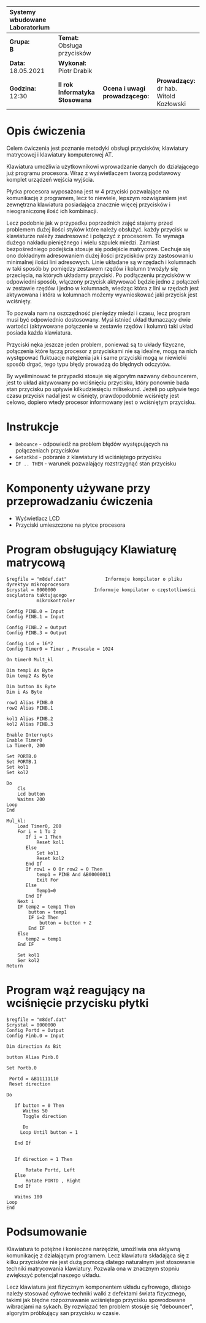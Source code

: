 |Systemy wbudowane Laboratorium | | | |
| :---                          | :--- | --- | --- | 
|**Grupa:**<br> **B**            | **Temat:** <br> Obsługa przycisków  | | |
|**Data:**<br> 18.05.2021       | **Wykonał:** <br> Piotr Drabik        | | |
|**Godzina:**<br> 12:30       | **II rok Informatyka Stosowana**      | **Ocena i uwagi prowadzącego:**   | **Prowadzący:**<br> dr hab. Witold Kozłowski|


# Opis ćwiczenia 

Celem ćwiczenia jest poznanie metodyki obsługi przycisków, klawiatury matrycowej i klawiatury komputerowej AT.

Klawiatura umożliwia użytkownikowi wprowadzanie danych do działającego już programu procesora. Wraz z wyświetlaczem tworzą podstawowy komplet urządzeń wejścia wyjścia. 

Płytka procesora wyposażona jest w 4 przyciski pozwalające na komunikację z programem, lecz to niewiele, lepszym rozwiązaniem jest zewnętrzna klawiatura posiadająca znacznie więcej przycisków i nieograniczonę ilość ich kombinacji. 

Lecz podobnie jak w przypadku poprzednich zajęć stajemy przed problemem dużej ilości styków które należy obsłużyć. każdy przycisk w klawiaturze należy zaadresować i połączyć z procesorem. To wymaga dużego nakładu pieniężnego i wielu szpulek miedzi. Zamiast bezpośredniego podejścia stosuje się podejście matrycowe. Cechuje się ono dokładnym adresowaniem dużej ilości przycisków przy zastosowaniu minimalnej ilości lini adresowych. Linie układane są w rzędach i kolumnach w taki sposób by pomiędzy zestawem rzędów i kolumn trwożyły się przecięcia, na których układamy przyciski. Po podłączeniu przycisków w odpowiedni sposób, włączony przycisk aktywować będzie jedno z połączeń w zestawie rzędów i jedno w kolumnach, wiedząc która z lini w rzędach jest aktywowana i która w kolumnach możemy wywnioskować jaki przycisk jest wciśnięty. 

To pozwala nam na oszczędność pieniędzy miedzi i czasu, lecz program musi być odpowiednio dostosowany. Mysi istnieć układ tłumaczący dwie wartości (aktywowane połączenie w zestawie rzędów i kolumn) taki układ posiada każda klawiatura.

Przyciski nęka jeszcze jeden problem, ponieważ są to układy fizyczne, połączenia które łączą procesor z przyciskami nie są idealne, mogą na nich występować fluktuacje natężenia jak i same przyciski mogą w niewielki sposób drgać, tego typu błędy prowadzą do błędnych odczytów. 

By wyeliminować te przypadki stosuje się algorytm nazwany debouncerem, jest to układ aktywowany po wciśnięciu przycisku, który ponownie bada stan przycisku po upływie kilkudziesięciu milisekund. Jeżeli po upływie tego czasu przycisk nadal jest w ciśnięty, prawdopodobnie wciśnięty jest celowo, dopiero wtedy procesor informowany jest o wciśniętym przycisku.  

# Instrukcje 

-  ```Debounce``` - odpowiedź na problem błędów występujących na połączeniach przycisków 
-  ```Getatkbd``` - pobranie z klawiatury id wciśniętego przycisku 
- ```IF .. THEN``` - warunek pozwalający rozstrzygnąć stan przycisku 

# Komponenty używane przy przeprowadzaniu ćwiczenia 
- Wyświetlacz LCD
- Przyciski umieszczone na płytce procesora 


# Program obsługujący Klawiaturę matrycową

```VB
$regfile = "m8def.dat"				Informuje kompilator o pliku dyrektyw mikroprocesora
$crystal = 8000000				Informuje kompilator o częstotliwości oscylatora taktującego 
           mikrokontroler

Config PINB.0 = Input
Config PINB.1 = Input

Config PINB.2 = Output
Config PINB.3 = Output

Config Lcd = 16*2
Config Timer0 = Timer , Prescale = 1024 

On timer0 Mult_kl

Dim temp1 As Byte 
Dim temp2 As Byte 

Dim button As Byte 
Dim i As Byte 

row1 Alias PINB.0
row2 Alias PINB.1

kol1 Alias PINB.2
kol2 Alias PINB.3

Enable Interrupts
Enable Timer0
La Timer0, 200

Set PORTB.0
Set PORTB.1
Set kol1
Set kol2

Do
    Cls
    Lcd button
    Waitms 200
Loop
End

Mul_kl:
    Load Timer0, 200
    For i = 1 To 2
       If i = 1 Then
           Reset kol1
       Else 
           Set kol1
           Reset kol2
       End If
       If row1 = 0 Or row2 = 0 Then
           temp1 = PINB And &B00000011
           Exit For
       Else
           Temp1=0
       End If 
    Next i
    IF temp2 = temp1 Then
        button = temp1
        IF i=2 Then 
            button = button + 2
        End IF
    Else 
       temp2 = temp1
    End IF

    Set kol1
    Ser kol2 
Return
```

# Program wąż reagujący na wciśnięcie przycisku płytki 

```VB
$regfile = "m8def.dat"
$crystal = 8000000
Config Portd = Output
Config Pinb.0 = Input

Dim direction As Bit

button Alias Pinb.0

Set Portb.0

 Portd = &B11111110
 Reset direction

Do

   If button = 0 Then
      Waitms 50
      Toggle direction

      Do
     Loop Until button = 1

   End If


   If direction = 1 Then

       Rotate Portd, Left
   Else
       Rotate PORTD , Right
   End If

   Waitms 100
Loop
End
```

# Podsumowanie 

Klawiatura to potężne i konieczne narzędzie, umożliwia ona aktywną komunikację z działającym programem. Lecz klawiatura składająca się z kilku przycisków nie jest dużą pomocą dlatego naturalnym jest stosowanie techniki matrycowania klawiatury.  Pozwala ona w znacznym stopniu zwiększyć potencjał naszego układu.

Lecz klawiatura jest fizycznym komponentem układu cyfrowego, dlatego należy stosować cyfrowe techniki walki z defektami świata fizycznego, takimi jak błędne rozpoznawanie wciśniętego przycisku spowodowane wibracjami na sykach. By rozwiązać ten problem stosuje się "debouncer", algorytm próbkujący san przycisku w czasie.